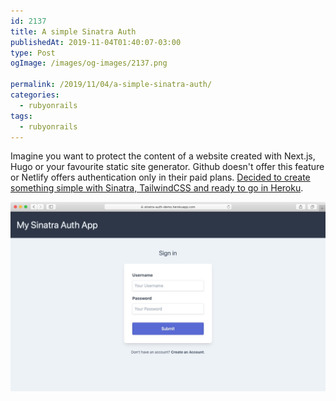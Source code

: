 ```yaml
---
id: 2137
title: A simple Sinatra Auth
publishedAt: 2019-11-04T01:40:07-03:00
type: Post
ogImage: /images/og-images/2137.png

permalink: /2019/11/04/a-simple-sinatra-auth/
categories:
  - rubyonrails
tags:
  - rubyonrails
---
```

Imagine you want to protect the content of a website created with Next.js, Hugo or your favourite static site generator. Github doesn't offer this feature or Netlify offers authentication only in their paid plans. [Decided to create something simple with Sinatra, TailwindCSS and ready to go in Heroku](https://bit.ly/sinatra-auth).

[![Sinatra Auth screenshot](/wp-content/uploads/2019/11/sinatra-auth.jpg)](https://bit.ly/sinatra-auth)
